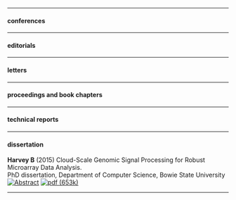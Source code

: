 <!--
---
layout: page
title: publications
description: Ben Harvey's publications
---

<div class="navbar">
    <div class="navbar-inner">
        <ul class="nav">
            <li><a href="#book">book</a></li>
            <li><a href="#articles">articles</a></li>
            <li><a href="#conferences">conferences</a></li>
            <li><a href="#editorials">editorials</a></li>
            <li><a href="#letters">letters</a></li>
            <li><a href="#chapters">chapters</a></li>
            <li><a href="#techreports">tech reports</a></li>
            <li><a href="#thesis">dissertation</a></li>
        </ul>
    </div>
</div>


#### <a name="articles"></a>journal articles

##### 2015
B. S. Harvey and S. Y. Ji, "Cloud-Scale Genomic Signals Processing for Robust Large-Scale
Cancer Genomic Microarray Data Analysis," in IEEE Journal of Biomedical and Health Informatics,
vol. 21, no. 1, pp. 238-245, Jan. 2017.
[IEEE](http://ieeexplore.ieee.org/document/7317496/) doi: 10.1109/JBHI.2015.2496323
[![PubMed](icons16/pubmed-icon.png)](https://www.ncbi.nlm.nih.gov/pubmed?Db=PubMed&Cmd=ShowDetailView&TermToSearch=26552098&ordinalpos=1&itool=EntrezSystem2.PEntrez.Pubmed.Pubmed_ResultsPanel.Pubmed_RVDocSum)
[![pdf](icons16/pdf-icon.png)](https://github.com/bsharvey/bsharvey.github.io/blob/master/assets/publications/csgsp_2015_IEEE.pdf)
[![supporting info](icons16/supp-icon.png)]()
<!-- * 144 * -->

---


#### <a name="conferences"></a>conferences

---


#### <a name="editorials"></a>editorials

---


#### <a name="letters"></a>letters

---


#### <a name="chapters"></a>proceedings and book chapters

---


#### <a name="techreports"></a>technical reports

---


#### <a name="thesis"></a>dissertation

**Harvey B** (2015) Cloud-Scale Genomic Signal Processing for
Robust Microarray Data Analysis.  
PhD dissertation, Department of Computer Science,
Bowie State University
[![Abstract](icons16/pubmed-icon.png)]()
[![pdf (653k)](icons16/pdf-icon.png)]()

---
